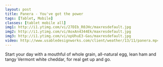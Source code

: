 ```yaml
---
layout: post
title: Panera - You've got the power
tags: [Tablet, Mobile]
classes: [tablet mobile all]
img1: http://i1.ytimg.com/vi/27DIb_R0JHc/maxresdefault.jpg
img2: http://i1.ytimg.com/vi/AoxAn4344Ek/maxresdefault.jpg
img3: http://i1.ytimg.com/vi/opUhuE3-Gas/maxresdefault.jpg
video: http://www.usabledesignworks.com/client/weather/13/11/panera.mp4
---
```


Start your day with a mouthful of whole grain, all-natural egg, lean ham and tangy Vermont white cheddar, for real get up and go.